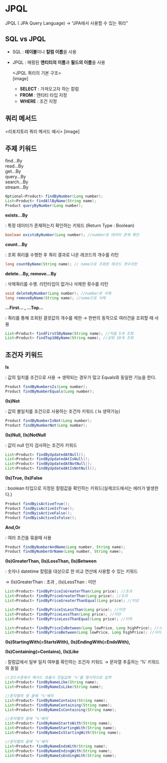# JPQL
JPQL ( JPA Query Language) → “JPA에서 사용할 수 있는 쿼리”

## SQL vs JPQL

- SQL : **테이블**이나 **칼럼 이름**을 사용
- JPQL : 매핑된 **엔티티의 이름**과 **필드의 이름**을 사용

  <JPQL 쿼리의 기본 구조>  
  [image]
  - **SELECT** : 가져오고자 하는 칼럼
  - **FROM** : 엔티티 타입 지정
  - **WHERE** : 조건 지정

## 쿼리 메서드
<리포지토리 쿼리 메서드 예시> 
[image]

## 주제 키워드
find…By  
read…By  
get…By  
query…By  
search…By  
stream…By
```java
Optional<Product> findByNumber(Long number);
List<Product> findAllByName(String name);
Product queryByNumber(Long number);
```
**exists…By**

: 특정 데이터가 존재하는지 확인하는 키워드 (Return Type : Boolean)

```java
boolean existsByNumber(Long number); //number로 데이터 존재 확인
```

**count…By**

: 조회 쿼리를 수행한 후 쿼리 결과로 나온 레코드의 개수를 리턴

```java
long countByName(String name); // name으로 조회된 레코드 갯수리턴
```

**delete…By, remove…By**

: 삭제쿼리를 수행. 리턴타입이 없거나 삭제한 횟수를 리턴

```java
void deleteByNumber(Long number); //number로 삭제
long removeByName(String name); //name으로 삭제
```

**…First<number>… , …Top<number>…**

: 쿼리를 통해 조회된 결괏값의 개수를 제한 → 한번의 동작으로 여러건을 조회할 때 사용

```java
List<Product> findFirst5ByName(String name); //처음 5개 조회
List<Product> findTop10ByName(String name); //상위 10개 조회
```

## 조건자 키워드

**Is**

: 값의 일치를 조건으로 사용 → 생략되는 경우가 많고 Equals와 동일한 기능을 한다.

```java
Product findByNumbersIs(Long number);
Product findByNumberEquals(Long number);
```

**(Is)Not**

: 값의 불일치를 조건으로 사용하는 조건자 키워드 ( Is 생략가능)

```java
Product findByNumberIsNot(Long number);
Product findByNumberNot(Long number);
```

**(Is)Null, (Is)NotNull**

: 값이 null 인지 검사하는 조건자 키워드

```java
List<Product> findByUpdatedAtNull();
List<Product> findByUpdatedAtIsNull();
List<Product> findByUpdatedAtNotNull();
List<Product> findByUpdatedAtIsNotNull();
```

**(Is)True, (Is)False**

: boolean 타입으로 지정된 칼럼값을 확인하는 키워드(실제코드에서는 에러가 발생한다.)

```java
Product findByisActiveTrue();
Product findByisActiveIsTrue();
Product findByisActiveFalse();
Product findByisActiveIsFalse();
```

**And,Or**

: 여러 조건을 묶을때 사용

```java
Product findByNumberAndName(Long number, String name);
Product findByNumberOrName(Long number, String name);
```

**(Is)GreaterThan, (Is)LessThan, (Is)Between**

: 숫자나 datetime 칼럼을 대상으로 한 비교 연산에 사용할 수 있는 키워드

→ (Is)GreaterThan : 초과 ,  (Is)LessThan : 미만

```java
List<Product> findByPriceIsGreaterThan(Long price); //초과
List<Product> findByPriceGreaterThan(Long price); //초과
List<Product> findByPriceGreaterThanEqual(Long price); //이상

List<Product> findByPriceIsLessThan(Long price); //미만
List<Product> findByPriceLessThan(Long price); //미만
List<Product> findByPriceLessThanEqual(Long price); //이하

List<Product> findByPriceIsBetween(Long lowPrice, Long highPrice); //사이값
List<Product> findByPriceBetween(Long lowPrice, Long highPrice); //사이값
```

**(Is)StartingWith(=StartsWith), (Is)EndingWith(=EndsWith),**

**(Is)Containing(=Contains), (Is)Like**

: 칼럼값에서 일부 일치 여부를 확인하는 조건자 키워드 → 문자열 추출하는 ‘%’ 키워드와 동일

```java
//코드수준에서 메서드 호출시 전달값에 '%'를 명시적으로 입력
List<Product> findByNameLike(String name);
List<Product> findByNameIsLike(String name);

//문자열의 양 끝에 '%'배치
List<Product> findByNameContains(String name);
List<Product> findByNameContaining(String name);
List<Product> findByNameIsContaining(String name);

//문자열의 앞에 '%'배치
List<Product> findByNameStartsWith(String name);
List<Product> findByNameStartingWith(String name);
List<Product> findByNameIsStartingWith(String name);

//문자열의 끝에 '%'배치
List<Product> findByNameEndsWith(String name);
List<Product> findByNameEndingWith(String name);
List<Product> findByNameIsEndingWith(String name);
```